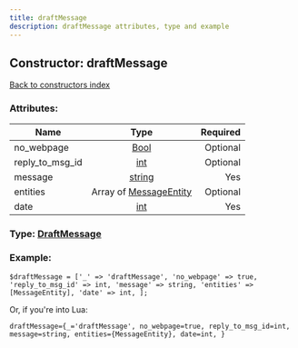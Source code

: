 ```yaml
---
title: draftMessage
description: draftMessage attributes, type and example
---
```

## Constructor: draftMessage  
[Back to constructors index](index.md)



### Attributes:

| Name     |    Type       | Required |
|----------|:-------------:|---------:|
|no\_webpage|[Bool](../types/Bool.md) | Optional|
|reply\_to\_msg\_id|[int](../types/int.md) | Optional|
|message|[string](../types/string.md) | Yes|
|entities|Array of [MessageEntity](../types/MessageEntity.md) | Optional|
|date|[int](../types/int.md) | Yes|



### Type: [DraftMessage](../types/DraftMessage.md)


### Example:

```
$draftMessage = ['_' => 'draftMessage', 'no_webpage' => true, 'reply_to_msg_id' => int, 'message' => string, 'entities' => [MessageEntity], 'date' => int, ];
```  

Or, if you're into Lua:  


```
draftMessage={_='draftMessage', no_webpage=true, reply_to_msg_id=int, message=string, entities={MessageEntity}, date=int, }

```


